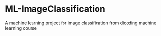# ML-ImageClassification
A machine learning project for image classification from dicoding machine learning course
